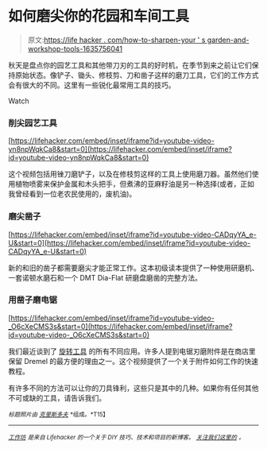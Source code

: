 # 如何磨尖你的花园和车间工具

> 原文:[https://life hacker . com/how-to-sharpen-your ' s garden-and-workshop-tools-1635756041](https://lifehacker.com/how-to-sharpen-your-garden-and-workshop-tools-1635756041)

秋天是盘点你的园艺工具和其他带刀刃的工具的好时机，在季节到来之前让它们保持原始状态。像铲子、锄头、修枝剪、刀和凿子这样的磨刀工具，它们的工作方式会有很大的不同。这里有一些锐化最常用工具的技巧。

Watch

### **削尖园艺工具**

 [https://lifehacker.com/embed/inset/iframe?id=youtube-video-yn8npWqkCa8&start=0](https://lifehacker.com/embed/inset/iframe?id=youtube-video-yn8npWqkCa8&start=0) 

这个视频包括用锉刀磨铲子，以及在修枝剪这样的工具上使用磨刀器。虽然他们使用植物喷雾来保护金属和木头把手，但煮沸的亚麻籽油是另一种选择(或者，正如我曾经看到一位老农民使用的，废机油)。

### **磨尖凿子**

 [https://lifehacker.com/embed/inset/iframe?id=youtube-video-CADqyYA_e-U&start=0](https://lifehacker.com/embed/inset/iframe?id=youtube-video-CADqyYA_e-U&start=0) 

新的和旧的凿子都需要磨尖才能正常工作。这本初级读本提供了一种使用研磨机、一套诺顿水磨石和一个 DMT Dia-Flat 研磨盘磨凿的完整方法。

### **用凿子磨电锯**

 [https://lifehacker.com/embed/inset/iframe?id=youtube-video-_O6cXeCMS3s&start=0](https://lifehacker.com/embed/inset/iframe?id=youtube-video-_O6cXeCMS3s&start=0) 

我们最近谈到了 [旋转工具](https://lifehacker.com/get-the-most-out-of-your-rotary-tool-with-these-attachm-1625100373) 的所有不同应用。许多人提到电锯刃磨附件是在商店里保留 Dremel 的最方便的理由之一。这个视频提供了一个关于附件如何工作的快速教程。

有许多不同的方法可以让你的刀具锋利，这些只是其中的几种。如果你有任何其他不可或缺的工具，请告诉我们。

<small>*标题照片由*</small> [<small>*克里斯多夫*</small>](http://www.flickr.com/photos/csessums/5671637106) <small>*组成。*T15】</small>

* * *

[*<small>工作坊</small>*](http://workshop.lifehacker.com/) *<small>是来自 Lifehacker 的一个关于 DIY 技巧、技术和项目的新博客。</small>* [*<small>关注我们这里的</small>*](https://twitter.com/WorkshopLH) <small>*。*</small>